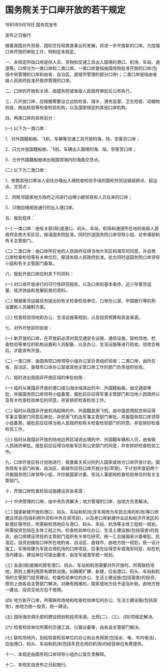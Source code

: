 # 国务院关于口岸开放的若干规定

1985年9月18日 国务院发布

发布之日施行

<!-- INFO END -->

随着我国对外贸易、国际交往和旅游事业的发展，将进一步开放新的口岸。为加强口岸开放的审批工作，特制定本规定。

一、本规定所指口岸是供人员、货物和交通工具出入国境的港口、机场、车站、通道等。口岸分为一类口岸和二类口岸。一类口岸是指由国务院批准开放的口岸(包括中央管理的口岸和由省、自治区、直辖市管理的部分口岸)；二类口岸是指由省级人民政府批准开放并管理的口岸。

二、口岸的开放和关闭，由国务院或省级人民政府审批后公布执行。

三、凡开放口岸，应根据需要设立边防检查、海关、港务监督、卫生检疫、动植物检疫、商品检验等检查检验机构，以及国家规定的其他口岸机构。

四、两类口岸的具体划分：

(一) 以下为一类口岸：

1．对外国籍船舶、飞机、车辆等交通工具开放的海、陆、空客货口岸；

2．只允许我国籍船舶、飞机、车辆出入国境的海、陆、空客货口岸；

3．允许外国籍船舶进出我国领海内的海面交货点。

(二) 以下为二类口岸：

1．依靠其他口岸派人前往办理出入境检查检验手续的国轮外贸运输装卸点、起运点、交货点；

2．同毗邻国家地方政府之间进行边境小额贸易和人员往来的口岸；

3．只限边境居民通行的出入境口岸。

五、报批程序：

(一) 一类口岸：由有关部(局)或港口、码头、车站、机场和通道所在地的省级人民政府会商大军区后，报请国务院批准，同时抄送国务院口岸领导小组、总参谋部和有关主管部门。

(二) 二类口岸：由口岸所在地的人民政府征得当地大军区和海军的同意，并会商口岸检查检验等有关单位后，报请省级人民政府批准。批文同时送国务院口岸领导小组和有关主管部门备案。

六、报批开放口岸应附具下列资料：

(一) 对口岸开放进行的可行性研究报告，以及口岸的基本条件、近三年客货运量、经济效益和发展前景的资料。

(二) 根据客货运输任务提出的有关检查检验单位、口岸办公室、中国银行等机构设置和人员编制方案。

(三) 检查检验场地和办公、生活设施等规划，以及投资预算和资金来源。

七、对外开放前的验收：

(一) 新开放的口岸，在开放前必须对其交通安全设施、通信设施、联检场地、检查检验等单位的机构设置和人员配备，以及办公、生活设施等进行验收。验收合格后，才能宣布开放。

(二) 一类口岸，由国务院口岸领导小组办公室负责组织验收；二类口岸，由所在省、自治区、直辖市口岸办公室或其他主管口岸工作的部门负责组织验收。

八、临时进出我国非开放区域的审批权限：

(一) 临时从我国非开放的港口或沿海水域进出的中、外国籍船舶，由交通部审批，并报国务院口岸领导小组备案。报批前应征得军事主管部门和当地人民政府以及有关检查检验单位的同意，并安排好检查检验工作。

(二) 临时从我国非开放机场起降的中、外国籍民用飞机，由中国民用航空局征得军事主管部门同意后审批，非民用飞机由军事主管部门审批，并报国务院口岸领导小组备案。报批前应征得当地人民政府和有关检查检验部门的同意，并安排好检查检验工作。

(三) 临时从我国非开放的陆地边界区域进出境的中、外国籍车辆和人员，由省级人民政府审批。报批前应征得当地省军区和公安部门的同意，并安排好检查检验工作。

九、口岸开放应有计划地进行，按隶属关系分别列入国家或地方口岸开放计划。国务院有关部门和省、自治区、直辖市应将口岸开放计划(草案)，于计划年度前两个月报国务院口岸领导小组，并抄报国家计委、劳动人事部和检查检验单位的有关主管部门。

十、开放口岸检查检验设施建设资金来源：

(一) 中央管理的口岸，由中央负责解决；地方管理的口岸，由地方负责解决。

(二) 国家新建开放的港口、码头、车站和机场(含军用改为军民合用的机场)等口岸建设项目(包括利用外资和中外合资项目)，以及老口岸新建作业区和经济开发区的新港区等项目，所需联检场地应与港口、码头、车站、机场等主体工程统一规划。所需投资包括在主体工程之内。检查检验单位办公、生活土建设施(包括宿舍)的投资，由口岸建设项目的主管部门组织有关单位研究，统一汇总报国家计委审批。批准后，投资划拨给口岸所在地的省、自治区、直辖市，由地方统一规划，统一设计施工。军用改建为军民合用机场的口岸项目，应事先征得空军或海军同意，如在机场内建设，建设单位可提出要求，由空军或海军统一规划。

(三) 各部(局)直属的原有港口、码头、车站和机场需要对外开放时，所需联检场地，原则上要利用原有建筑设施。如确需扩建、新建，应由港口、码头、车站和机场的主管部门投资建设。检查检验单位的办公、生活土建设施(包括宿舍)的投资，原则上由各自主管部门解决。对确有困难的，国家或地方给予适当补助，由地方统一建设，投资交地方包干使用。

(四) 地方新开口岸，所需联检场地和检查检验单位的办公、生活土建设施(包括宿舍)，由地方统一投资，统一建设。

(五) 国际海员俱乐部的建设规划和投资来源，比照(二)、(三)、(四)项规定解决。

(六) 检查检验单位所需的交通工具、仪器设备等，由各自主管部门解决。

(七) 联检场地内，划给检查检验单位的办公和业务用房(包括水、电、市内电话)，应由港口、码头、车站和机场(包括军民合用的机场)的经营单位免费提供。

十一、本规定由国务院口岸领导小组办公室负责解释。

十二、本规定自发布之日起施行。